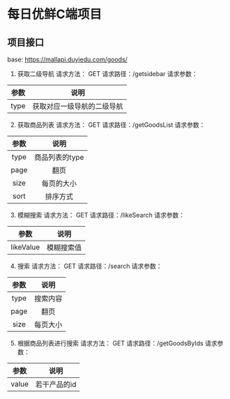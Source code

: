 # 每日优鲜C端项目

## 项目接口
base: https://mallapi.duyiedu.com/goods/

1. 获取二级导航
请求方法： GET
请求路径：/getsidebar
请求参数：

| 参数 | 说明|
| :---: | :---: |
| type | 获取对应一级导航的二级导航 |

2. 获取商品列表
请求方法： GET
请求路径：/getGoodsList
请求参数：

| 参数 | 说明|
| :---: | :---: |
| type | 商品列表的type |
| page | 翻页 |
| size | 每页的大小 |
| sort| 排序方式 |

3. 模糊搜索
请求方法： GET
请求路径：/likeSearch
请求参数：

| 参数 | 说明|
| :---: | :---: |
| likeValue | 模糊搜索值 |

4. 搜索
请求方法： GET
请求路径：/search
请求参数：

| 参数 | 说明|
| :---: | :---: |
| type | 搜索内容 |
| page | 翻页 |
| size | 每页大小 |

5. 根据商品列表进行搜索
请求方法： GET
请求路径：/getGoodsByIds
请求参数：

| 参数 | 说明|
| :---: | :---: |
| value | 若干产品的id |